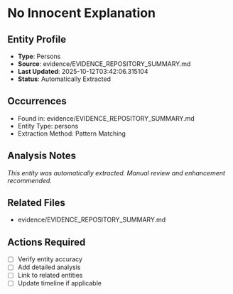 # No Innocent Explanation

## Entity Profile
- **Type**: Persons
- **Source**: evidence/EVIDENCE_REPOSITORY_SUMMARY.md
- **Last Updated**: 2025-10-12T03:42:06.315104
- **Status**: Automatically Extracted

## Occurrences
- Found in: evidence/EVIDENCE_REPOSITORY_SUMMARY.md
- Entity Type: persons
- Extraction Method: Pattern Matching

## Analysis Notes
*This entity was automatically extracted. Manual review and enhancement recommended.*

## Related Files
- evidence/EVIDENCE_REPOSITORY_SUMMARY.md

## Actions Required
- [ ] Verify entity accuracy
- [ ] Add detailed analysis
- [ ] Link to related entities
- [ ] Update timeline if applicable
